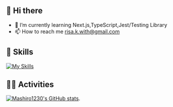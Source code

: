 ## 👋 Hi there 
- 🌱 I’m currently learning Next.js,TypeScript,Jest/Testing Library
- 📫 How to reach me risa.k.with@gmail.com

## 🌱 Skills 
[![My Skills](https://skillicons.dev/icons?i=js,ts,html,css,tailwind,react,nextjs,express,docker,aws,flutter,dart,mysql,postgres,prisma,firebase,jest,vitest,github,postman,vscode,figma,ai,ps,pr)](https://skillicons.dev)

## 🏃‍♀️ Activities
[![Mashiro1230's GitHub stats](https://github-readme-stats.vercel.app/api?username=Mashiro1230)](https://github.com/Mashiro1230/github-readme-stats).
<!--
**Mashiro1230/Mashiro1230** is a ✨ _special_ ✨ repository because its `README.md` (this file) appears on your GitHub profile.

Here are some ideas to get you started:

- 🔭 I’m currently working on ...
- 🌱 I’m currently learning ...
- 👯 I’m looking to collaborate on ...
- 🤔 I’m looking for help with ...
- 💬 Ask me about ...
- 📫 How to reach me: ...
- 😄 Pronouns: ...
- ⚡ Fun fact: ..
-->
